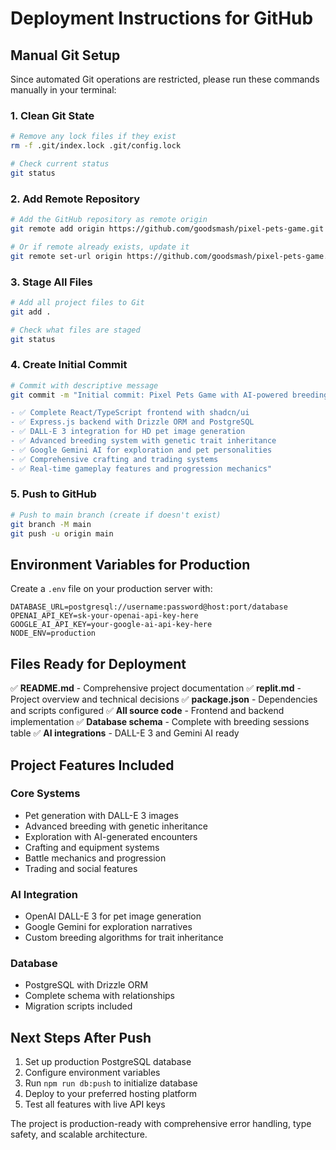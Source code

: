# Deployment Instructions for GitHub

## Manual Git Setup

Since automated Git operations are restricted, please run these commands manually in your terminal:

### 1. Clean Git State
```bash
# Remove any lock files if they exist
rm -f .git/index.lock .git/config.lock

# Check current status
git status
```

### 2. Add Remote Repository
```bash
# Add the GitHub repository as remote origin
git remote add origin https://github.com/goodsmash/pixel-pets-game.git

# Or if remote already exists, update it
git remote set-url origin https://github.com/goodsmash/pixel-pets-game.git
```

### 3. Stage All Files
```bash
# Add all project files to Git
git add .

# Check what files are staged
git status
```

### 4. Create Initial Commit
```bash
# Commit with descriptive message
git commit -m "Initial commit: Pixel Pets Game with AI-powered breeding and DALL-E 3 integration

- ✅ Complete React/TypeScript frontend with shadcn/ui
- ✅ Express.js backend with Drizzle ORM and PostgreSQL
- ✅ DALL-E 3 integration for HD pet image generation
- ✅ Advanced breeding system with genetic trait inheritance
- ✅ Google Gemini AI for exploration and pet personalities
- ✅ Comprehensive crafting and trading systems
- ✅ Real-time gameplay features and progression mechanics"
```

### 5. Push to GitHub
```bash
# Push to main branch (create if doesn't exist)
git branch -M main
git push -u origin main
```

## Environment Variables for Production

Create a `.env` file on your production server with:
```env
DATABASE_URL=postgresql://username:password@host:port/database
OPENAI_API_KEY=sk-your-openai-api-key-here
GOOGLE_AI_API_KEY=your-google-ai-api-key-here
NODE_ENV=production
```

## Files Ready for Deployment

✅ **README.md** - Comprehensive project documentation
✅ **replit.md** - Project overview and technical decisions
✅ **package.json** - Dependencies and scripts configured
✅ **All source code** - Frontend and backend implementation
✅ **Database schema** - Complete with breeding sessions table
✅ **AI integrations** - DALL-E 3 and Gemini AI ready

## Project Features Included

### Core Systems
- Pet generation with DALL-E 3 images
- Advanced breeding with genetic inheritance
- Exploration with AI-generated encounters
- Crafting and equipment systems
- Battle mechanics and progression
- Trading and social features

### AI Integration
- OpenAI DALL-E 3 for pet image generation
- Google Gemini for exploration narratives
- Custom breeding algorithms for trait inheritance

### Database
- PostgreSQL with Drizzle ORM
- Complete schema with relationships
- Migration scripts included

## Next Steps After Push

1. Set up production PostgreSQL database
2. Configure environment variables
3. Run `npm run db:push` to initialize database
4. Deploy to your preferred hosting platform
5. Test all features with live API keys

The project is production-ready with comprehensive error handling, type safety, and scalable architecture.